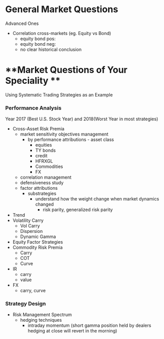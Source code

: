 # General Market Questions

Advanced Ones

* Correlation cross-markets \(eg. Equity vs Bond\)
  * equity bond pos:
  * equity bond neg:
  * no clear historical conclusion

# **Market Questions of Your Speciality **

Using Systematic Trading Strategies as an Example

### Performance Analysis

Year 2017 \(Best U.S. Stock Year\) and 2018\(Worst Year in most strategies\)

* Cross-Asset Risk Premia
  * market sensitivity objectives management
    * by performance attributions - asset class
      * equities
      * TY bonds
      * credit
      * HFRXGL
      * Commodities
      * FX
  * correlation management
  * defensiveness study
  * factor attributions
    * substrategies
      * understand how the weight change when market dynamics changed 
        * risk parity, generalized risk parity 
* Trend 
* Volatility Carry
  * Vol Carry
  * Dispersion
  * Dynamic Gamma
* Equity Factor Strategies
* Commodity Risk Premia
  * Carry
  * COT
  * Curve
* IR
  * carry
  * value
* FX
  * carry, curve

### Strategy Design

* Risk Management Spectrum
  * hedging techniques
    * intraday momentum \(short gamma position held by dealers hedging at close will revert in the morning\)



